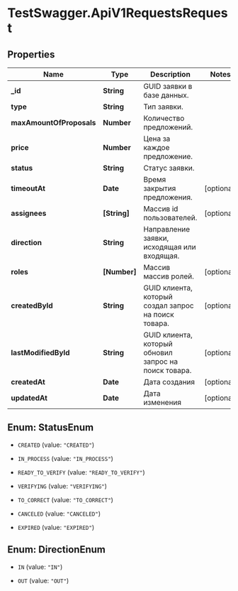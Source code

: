 # TestSwagger.ApiV1RequestsRequest

## Properties

Name | Type | Description | Notes
------------ | ------------- | ------------- | -------------
**_id** | **String** | GUID заявки в базе данных. | 
**type** | **String** | Тип заявки. | 
**maxAmountOfProposals** | **Number** | Количество предложений. | 
**price** | **Number** | Цена за каждое предложение. | 
**status** | **String** | Статус заявки. | 
**timeoutAt** | **Date** | Время закрытия предложения. | [optional] 
**assignees** | **[String]** | Массив id пользователей. | [optional] 
**direction** | **String** | Направление заявки, исходящая или входящая. | 
**roles** | **[Number]** | Массив массив ролей. | [optional] 
**createdById** | **String** | GUID клиента, который создал запрос на поиск товара. | [optional] 
**lastModifiedById** | **String** | GUID клиента, который обновил запрос на поиск товара. | [optional] 
**createdAt** | **Date** | Дата создания | [optional] 
**updatedAt** | **Date** | Дата изменения | [optional] 



## Enum: StatusEnum


* `CREATED` (value: `"CREATED"`)

* `IN_PROCESS` (value: `"IN_PROCESS"`)

* `READY_TO_VERIFY` (value: `"READY_TO_VERIFY"`)

* `VERIFYING` (value: `"VERIFYING"`)

* `TO_CORRECT` (value: `"TO_CORRECT"`)

* `CANCELED` (value: `"CANCELED"`)

* `EXPIRED` (value: `"EXPIRED"`)





## Enum: DirectionEnum


* `IN` (value: `"IN"`)

* `OUT` (value: `"OUT"`)




